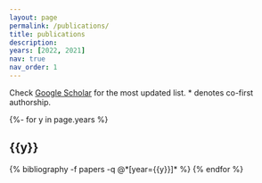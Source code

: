 ```yaml
---
layout: page
permalink: /publications/
title: publications
description:
years: [2022, 2021]
nav: true
nav_order: 1
---
```

<!-- _pages/publications.md -->

Check <a href="https://scholar.google.com/citations?hl=en&user=E0sOorcAAAAJ">Google Scholar</a> for the most updated list. * denotes co-first authorship.

<div class="publications">

{%- for y in page.years %}
  <h2 class="year">{{y}}</h2>
  {% bibliography -f papers -q @*[year={{y}}]* %}
{% endfor %}

</div>
